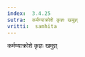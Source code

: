 ```yaml
---
index:  3.4.25
sutra:  कर्मण्याक्रोशे कृज्ञः खमुज्ञ्
vritti:  samhita 
---
```


कर्मण्याक्रोशे कृज्ञः खमुज्ञ्

